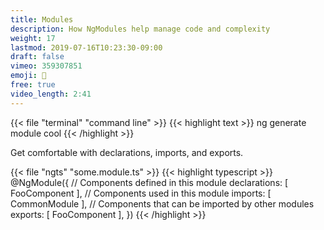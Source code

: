 ```yaml
---
title: Modules
description: How NgModules help manage code and complexity
weight: 17
lastmod: 2019-07-16T10:23:30-09:00
draft: false
vimeo: 359307851
emoji: 🧩
free: true
video_length: 2:41
---
```


{{< file "terminal" "command line" >}} {{< highlight text >}} ng generate module
cool {{< /highlight >}}

Get comfortable with declarations, imports, and exports.

{{< file "ngts" "some.module.ts" >}} {{< highlight typescript >}} @NgModule({ //
Components defined in this module declarations: [ FooComponent ], // Components
used in this module imports: [ CommonModule ], // Components that can be
imported by other modules exports: [ FooComponent ], }) {{< /highlight >}}
